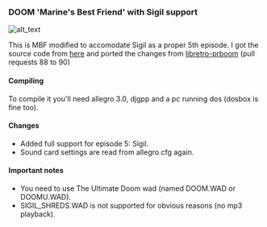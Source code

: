 ### DOOM 'Marine's Best Friend' with Sigil support

![alt_text](https://raw.githubusercontent.com/Sakitoshi/mbf_sigil/master/DOCS/mbf_sigil.png)

This is MBF modified to accomodate Sigil as a proper 5th episode.
I got the source code from [here](https://www.vogons.org/viewtopic.php?f=24&t=40857) and ported the changes from [libretro-prboom](https://github.com/libretro/libretro-prboom) (pull requests 88 to 90)

#### Compiling
To compile it you'll need allegro 3.0, djgpp and a pc running dos (dosbox is fine too).

#### Changes
- Added full support for episode 5: Sigil.
- Sound card settings are read from allegro.cfg again.

#### Important notes
- You need to use The Ultimate Doom wad (named DOOM.WAD or DOOMU.WAD).
- SIGIL_SHREDS.WAD is not supported for obvious reasons (no mp3 playback).
